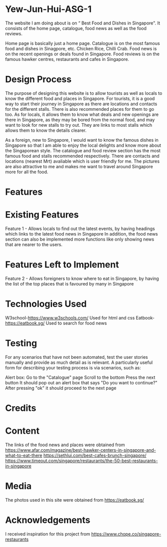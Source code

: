 # Yew-Jun-Hui-ASG-1
The website I am doing about is on “ Best Food and Dishes in Singapore". It consists of the home page, catalogue, food news as well as the 
food reviews.

Home page is basically just a home page.
Catalogue is on the most famous food and dishes in Sinagpore, etc. Chicken Rice, Chilli Crab.
Food news is on the recent openings or deals found in Singapore.
Food reviews is on the famous hawker centres, restaurants and cafes in Singapore.

# Design Process

The purpose of designing this website is to allow tourists as well as locals to know the different food and places in Singapore. For tourists, it is a good way to start their journey in Singapore as there are locations and contacts for the different stalls. There is also recommended places for them to go too. As for locals, it allows them to know what deals and new openings are there in Singapore, as they may be bored from the normal food, and may want to look for new stalls to try out. They are links to most stalls which allows them to know the details clearer.

As a foreign, new to Singapore, I would want to know the famous dishes in Singapore so that I am able to enjoy the local delights and know more about the Singaporean style. The catalogue and food review section has the most famous food and stalls recommended respectively. There are contacts and locations (nearest Mrt) avaliable which is user friendly for me. The pictures are also attractive to me and makes me want to travel around Singapore more for all the food. 


# Features
# Existing Features
Feature 1 - Allows locals to find out the latest events, by having headings which links to the latest food news in Singapore
In addition, the food news section can also be implemented more functions like only showing news that are nearer to the users. 

# Features Left to Implement
Feature 2 - Allows foreigners to know where to eat in Singapore, by having the list of the top places that is favoured by many in Singapore
# Technologies Used
W3school-https://www.w3schools.com/ Used for html and css
Eatbook- https://eatbook.sg/ Used to search for food news 


# Testing
For any scenarios that have not been automated, test the user stories manually and provide as much detail as is relevant. A particularly useful form for describing your testing process is via scenarios, such as:

Alert box:
Go to the "Catalogue" page
Scroll to the bottom 
Press the next button
It should pop out an alert box that says "Do you want to continue?"
After pressing "ok" it should proceed to the next page


# Credits
# Content
The links of the food news and places were obtained from 
https://www.afar.com/magazine/best-hawker-centers-in-singapore-and-what-to-eat-there 
https://sethlui.com/best-cafes-brunch-singapore/ 
https://www.timeout.com/singapore/restaurants/the-50-best-restaurants-in-singapore 
# Media
The photos used in this site were obtained from 
https://eatbook.sg/ 

# Acknowledgements
I received inspiration for this project from 
https://www.chope.co/singapore-restaurants 